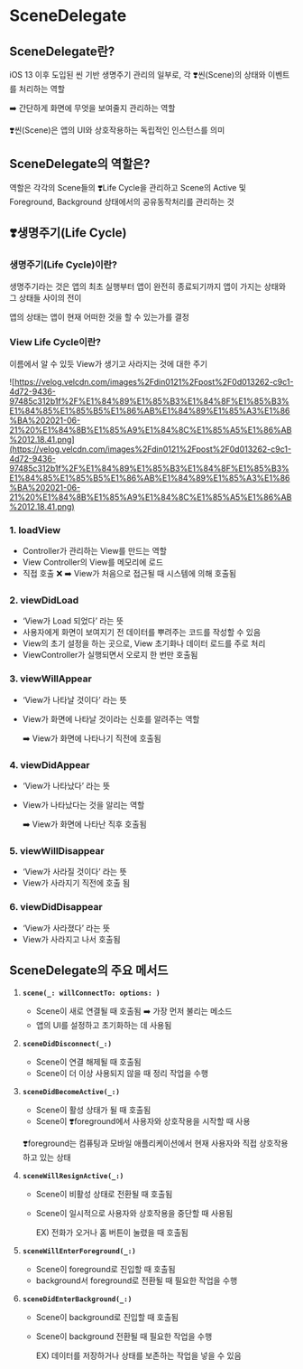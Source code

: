 # SceneDelegate

## SceneDelegate란?

iOS 13 이후 도입된 씬 기반 생명주기 관리의 일부로, 각 ❣️씬(Scene)의 상태와 이벤트를 처리하는 역할

➡️ 간단하게 화면에 무엇을 보여줄지 관리하는 역할

❣️씬(Scene)은 앱의 UI와 상호작용하는 독립적인 인스턴스를 의미

## SceneDelegate의 역할은?

역할은 각각의 Scene들의 ❣️Life Cycle을 관리하고 Scene의 Active 및 Foreground, Background 상태에서의 공유동작처리를 관리하는 것

## ❣️생명주기(Life Cycle)

### 생명주기(Life Cycle)이란?

생명주기라는 것은 앱의 최초 실행부터 앱이 완전히 종료되기까지 앱이 가지는 상태와 그 상태들 사이의 전이

앱의 상태는 앱이 현재 어떠한 것을 할 수 있는가를 결정

### View Life Cycle이란?

이름에서 알 수 있듯 View가 생기고 사라지는 것에 대한 주기

![https://velog.velcdn.com/images%2Fdin0121%2Fpost%2F0d013262-c9c1-4d72-9436-97485c312b1f%2F%E1%84%89%E1%85%B3%E1%84%8F%E1%85%B3%E1%84%85%E1%85%B5%E1%86%AB%E1%84%89%E1%85%A3%E1%86%BA%202021-06-21%20%E1%84%8B%E1%85%A9%E1%84%8C%E1%85%A5%E1%86%AB%2012.18.41.png](https://velog.velcdn.com/images%2Fdin0121%2Fpost%2F0d013262-c9c1-4d72-9436-97485c312b1f%2F%E1%84%89%E1%85%B3%E1%84%8F%E1%85%B3%E1%84%85%E1%85%B5%E1%86%AB%E1%84%89%E1%85%A3%E1%86%BA%202021-06-21%20%E1%84%8B%E1%85%A9%E1%84%8C%E1%85%A5%E1%86%AB%2012.18.41.png)

### 1. loadView

- Controller가 관리하는 View를 만드는 역할
- View Controller의 View를 메모리에 로드
- 직접 호출 ❌ ➡️ View가 처음으로 접근될 때 시스템에 의해 호출됨

### 2. viewDidLoad

- ‘View가 Load 되었다’ 라는 뜻
- 사용자에게 화면이 보여지기 전 데이터를 뿌려주는 코드를 작성할 수 있음
- View의 초기 설정을 하는 곳으로, View 초기화나 데이터 로드를 주로 처리
- ViewController가 실행되면서 오로지 한 번만 호출됨

### 3. viewWillAppear

- ‘View가 나타날 것이다’ 라는 뜻
- View가 화면에 나타날 것이라는 신호를 알려주는 역할
    
    ➡️ View가 화면에 나타나기 직전에 호출됨
    

### 4. viewDidAppear

- ‘View가 나타났다’ 라는 뜻
- View가 나타났다는 것을 알리는 역할
    
    ➡️ View가 화면에 나타난 직후 호출됨
    

### 5. viewWillDisappear

- ‘View가 사라질 것이다’ 라는 뜻
- View가 사라지기 직전에 호출 됨

### 6. viewDidDisappear

- ‘View가 사라졌다’ 라는 뜻
- View가 사라지고 나서 호출됨

## SceneDelegate의 주요 메서드

1. **`scene(_: willConnectTo: options: )`**
    - Scene이 새로 연결될 때 호출됨 ➡️ 가장 먼저 불리는 메소드
    - 앱의 UI를 설정하고 초기화하는 데 사용됨

1. **`sceneDidDisconnect(_:)`**
    - Scene이 연결 해제될 때 호출됨
    - Scene이 더 이상 사용되지 않을 때 정리 작업을 수행

1. **`sceneDidBecomeActive(_:)`**
    - Scene이 활성 상태가 될 때 호출됨
    - Scene이 ❣️foreground에서 사용자와 상호작용을 시작할 때 사용
    
    ❣️foreground는 컴퓨팅과 모바일 애플리케이션에서 현재 사용자와 직접 상호작용하고 있는 상태
    
2. **`sceneWillResignActive(_:)`**
    - Scene이 비활성 상태로 전환될 때 호출됨
    - Scene이 일시적으로 사용자와 상호작용을 중단할 때 사용됨
        
        EX) 전화가 오거나 홈 버튼이 눌렸을 때 호출됨
        
3. **`sceneWillEnterForeground(_:)`**
    - Scene이 foreground로 진입할 때 호출됨
    - background서 foreground로 전환될 때 필요한 작업을 수행
    
4. **`sceneDidEnterBackground(_:)`**
    - Scene이 background로 진입할 때 호출됨
    - Scene이 background 전환될 때 필요한 작업을 수행
        
        EX) 데이터를 저장하거나 상태를 보존하는 작업을 넣을 수 있음